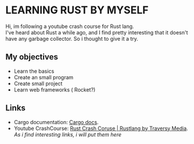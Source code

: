 # LEARNING RUST BY MYSELF

Hi, im following a youtube crash course for Rust lang.  
I've heard about Rust a while ago,  and I find pretty interesting that it doesn't have any garbage collector.
So i thought to give it a try.

## My objectives

- Learn the basics
- Create an small program
- Create small project
- Learn web frameworks ( Rocket?)

## Links

- Cargo documentation: [Cargo docs](https://doc.rust-lang.org/beta/cargo/index.html).
- Youtube CrashCourse: [Rust Crash Coruse | Rustlang by Traversy Media](https://www.youtube.com/watch?v=zF34dRivLOw).  
*As i find interesting links, i will put them here*

